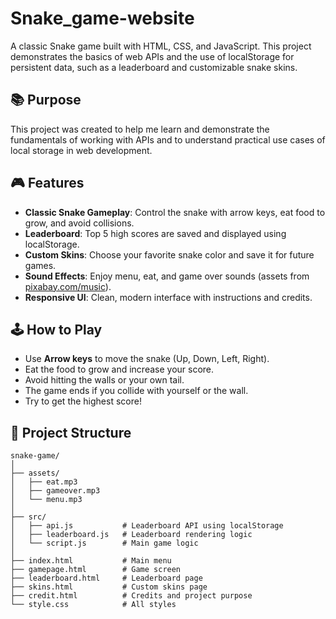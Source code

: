 # Snake_game-website

A classic Snake game built with HTML, CSS, and JavaScript. This project demonstrates the basics of web APIs and the use of localStorage for persistent data, such as a leaderboard and customizable snake skins.

## 📚 Purpose

This project was created to help me learn and demonstrate the fundamentals of working with APIs and to understand practical use cases of local storage in web development.

## 🎮 Features

- **Classic Snake Gameplay**: Control the snake with arrow keys, eat food to grow, and avoid collisions.
- **Leaderboard**: Top 5 high scores are saved and displayed using localStorage.
- **Custom Skins**: Choose your favorite snake color and save it for future games.
- **Sound Effects**: Enjoy menu, eat, and game over sounds (assets from [pixabay.com/music](https://pixabay.com/music/)).
- **Responsive UI**: Clean, modern interface with instructions and credits.

## 🕹️ How to Play

- Use **Arrow keys** to move the snake (Up, Down, Left, Right).
- Eat the food to grow and increase your score.
- Avoid hitting the walls or your own tail.
- The game ends if you collide with yourself or the wall.
- Try to get the highest score!

## 📁 Project Structure

```
snake-game/
│
├── assets/
│   ├── eat.mp3
│   ├── gameover.mp3
│   └── menu.mp3
│
├── src/
│   ├── api.js           # Leaderboard API using localStorage
│   ├── leaderboard.js   # Leaderboard rendering logic
│   └── script.js        # Main game logic
│
├── index.html           # Main menu
├── gamepage.html        # Game screen
├── leaderboard.html     # Leaderboard page
├── skins.html           # Custom skins page
├── credit.html          # Credits and project purpose
└── style.css            # All styles
```
